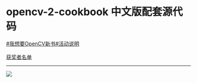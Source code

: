 opencv-2-cookbook 中文版配套源代码
=====================
[#我想要OpenCV新书#活动说明](https://github.com/vinjn/opencv-2-cookbook-src/issues/1)
<br>
<br>
[获奖者名单](https://github.com/vinjn/opencv-2-cookbook-src/issues?labels=%E8%8E%B7%E5%A5%96%E8%80%85&page=1&state=open)

----


![](https://raw.github.com/vinjn/vinjn.github.io/master/images/opecv-cookbook-face.jpg)


